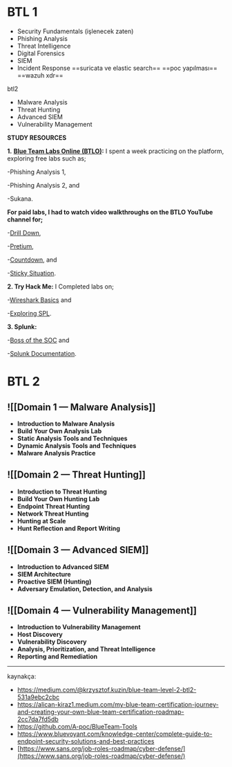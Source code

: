 # BTL 1 
- Security Fundamentals (işlenecek zaten)
- Phishing Analysis
- Threat Intelligence
- Digital Forensics
- SIEM
- Incident Response
==suricata ve elastic search==
==poc yapılması==
==wazuh xdr==

btl2 
- Malware Analysis
- Threat Hunting
- Advanced SIEM
- Vulnerability Management

**STUDY RESOURCES**

**1.** [**Blue Team Labs Online (BTLO)**](https://blueteamlabs.online/)**:** I spent a week practicing on the platform, exploring free labs such as;

-Phishing Analysis 1,

-Phishing Analysis 2, and

-Sukana.

**For paid labs, I had to watch video walkthroughs on the BTLO YouTube channel for;**

-[Drill Down](https://youtu.be/sZPH4c4W7WM?si=iO6tY-KGhCM-4Dkx),

-[Pretium](https://youtu.be/5MMi65F5xIM?si=zuX8ViOkV4OmZm7R),

-[Countdown](https://youtu.be/fsodoDxPubE?si=vb0MnWnYXL-LsqaK), and

-[Sticky Situation](https://youtu.be/OF245zLUxjo?si=IP01wzaCUGIIf8SE).

**2. Try Hack Me:** I Completed labs on;

-[Wireshark Basics](https://tryhackme.com/room/wiresharkthebasics) and

-[Exploring SPL](https://tryhackme.com/room/splunkexploringspl).

**3. Splunk:**

-[Boss of the SOC](https://bots.splunk.com/login?redirect=/) and

-[Splunk Documentation](https://docs.splunk.com/Documentation/SplunkCloud/latest/SearchTutorial/WelcometotheSearchTutorial).

# BTL 2
## ![[Domain 1 — Malware Analysis]]

- **Introduction to Malware Analysis**
- **Build Your Own Analysis Lab**
- **Static Analysis Tools and Techniques**
- **Dynamic Analysis Tools and Techniques**
- **Malware Analysis Practice**

## ![[Domain 2 — Threat Hunting]]

- **Introduction to Threat Hunting**
- **Build Your Own Hunting Lab**
- **Endpoint Threat Hunting**
- **Network Threat Hunting**
- **Hunting at Scale**
- **Hunt Reflection and Report Writing**

## ![[Domain 3 — Advanced SIEM]]

- **Introduction to Advanced SIEM**
- **SIEM Architecture**
- **Proactive SIEM (Hunting)**
- **Adversary Emulation, Detection, and Analysis**

## ![[Domain 4 — Vulnerability Management]]

- **Introduction to Vulnerability Management**
- **Host Discovery**
- **Vulnerability Discovery**
- **Analysis, Prioritization, and Threat Intelligence**
- **Reporting and Remediation**


---
kaynakça:
- https://medium.com/@krzysztof.kuzin/blue-team-level-2-btl2-531a9ebc2cbc
- https://alican-kiraz1.medium.com/my-blue-team-certification-journey-and-creating-your-own-blue-team-certification-roadmap-2cc7da7fd5db
- https://github.com/A-poc/BlueTeam-Tools
- https://www.bluevoyant.com/knowledge-center/complete-guide-to-endpoint-security-solutions-and-best-practices
- [https://www.sans.org/job-roles-roadmap/cyber-defense/](https://www.sans.org/job-roles-roadmap/cyber-defense/)
